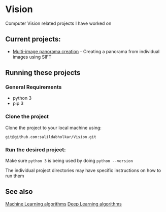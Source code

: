 # Vision
Computer Vision related projects I have worked on

## Current projects:
* [Multi-image panorama creation](Panorama) - Creating a panorama from individual images using SIFT
## Running these projects

### General Requirements
* python 3
* pip 3

### Clone the project
Clone the project to your local machine using:

    git@github.com:salildabholkar/Vision.git

### Run the desired project:
Make sure `python 3` is being used by doing `python --version`

The individual project directories may have specific instructions on how to run them

## See also
[Machine Learning algorithms](https://github.com/salildabholkar/Machine-Learning)
[Deep Learning algorithms](https://github.com/salildabholkar/Deep-Learning)
